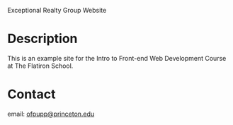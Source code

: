 Exceptional Realty Group Website


# Description

This is an example site for the Intro to Front-end Web Development Course at The Flatiron School.

# Contact

email: ofpupp@princeton.edu
